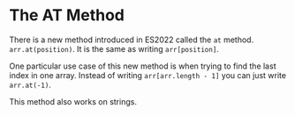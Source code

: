 # The AT Method

There is a new method introduced in ES2022 called the `at` method.
`arr.at(position)`. It is the same as writing `arr[position]`.

One particular use case of this new method is when trying to find the last index in one array. Instead of writing `arr[arr.length - 1]` you can just write `arr.at(-1)`.

This method also works on strings.
